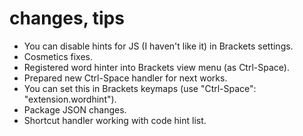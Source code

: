 changes, tips
=============

* You can disable hints for JS (I haven't like it) in Brackets settings.
* Cosmetics fixes.
* Registered word hinter into Brackets view menu (as Ctrl-Space).
* Prepared new Ctrl-Space handler for next works.
* You can set this in Brackets keymaps (use "Ctrl-Space": "extension.wordhint").
* Package JSON changes.
* Shortcut handler working with code hint list.